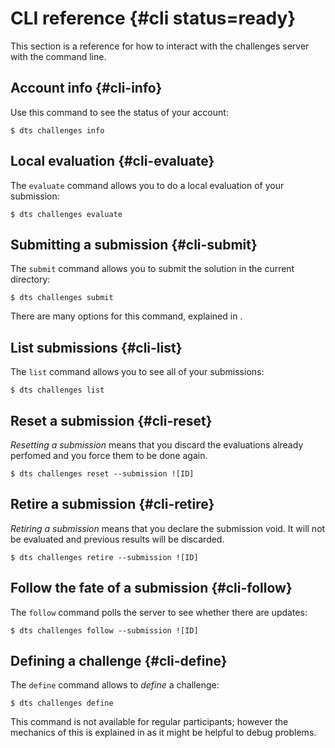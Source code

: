 # CLI reference  {#cli status=ready}

This section is a reference for how to interact with the challenges server with the command line.


## Account info {#cli-info}

Use this command to see the status of your account:

    $ dts challenges info
    
 
## Local evaluation {#cli-evaluate}

The `evaluate` command allows you to do a local evaluation of your 
submission:

    $ dts challenges evaluate
    

## Submitting a submission {#cli-submit}
 
The `submit` command allows you to submit the solution in the current directory:

    $ dts challenges submit
    
There are many options for this command, explained in [](#submit-advanced).
    
    
## List submissions {#cli-list}

The `list` command allows you to see all of your submissions:

    $ dts challenges list
    
## Reset a submission {#cli-reset}

*Resetting a submission* means that you discard the evaluations 
already perfomed and you force them to be done again.

    $ dts challenges reset --submission ![ID] 

## Retire a submission {#cli-retire}

*Retiring a submission* means that you declare the submission void.
It will not be evaluated and previous results will be discarded.

    $ dts challenges retire --submission ![ID]

## Follow the fate of a submission {#cli-follow}

The `follow` command polls the server to see whether there are updates:

    $ dts challenges follow --submission ![ID]

## Defining a challenge {#cli-define}

The `define` command allows to *define* a challenge:

    $ dts challenges define
    
This command is not available for regular participants;
however the mechanics of this is explained in [](#define) as it might be helpful to 
debug problems.
